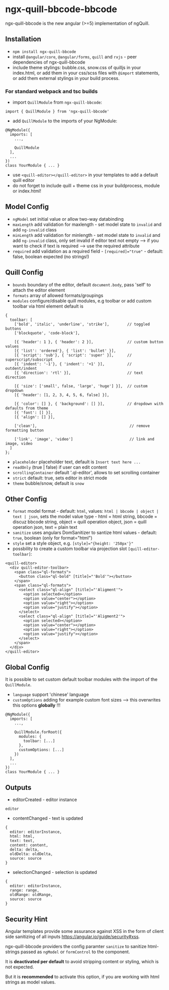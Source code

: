 # ngx-quill-bbcode-bbcode

ngx-quill-bbcode is the new angular (>=5) implementation of ngQuill.

## Installation

- `npm install ngx-quill-bbcode`
- install `@angular/core`, `@angular/forms`, `quill` and `rxjs` - peer dependencies of ngx-quill-bbcode
- include theme stylings: bubble.css, snow.css of quilljs in your index.html, or add them in your css/scss files with `@import` statements, or add them external stylings in your build process.

### For standard webpack and tsc builds

- import `QuillModule` from `ngx-quill-bbcode`:
```
import { QuillModule } from 'ngx-quill-bbcode'
```
- add `QuillModule` to the imports of your NgModule:
```
@NgModule({
  imports: [
    ...,

    QuillModule
  ],
  ...
})
class YourModule { ... }
```
- use `<quill-editor></quill-editor>` in your templates to add a default quill editor
- do not forget to include quill + theme css in your buildprocess, module or index.html!

## Model Config

- `ngModel` set initial value or allow two-way databinding
- `maxLength` add validation for maxlength - set model state to `invalid` and add `ng-invalid` class
- `minLength` add validation for minlength - set model state to `invalid` and add `ng-invalid` class, only set invalid if editor text not empty --> if you want to check if text is required --> use the required attribute
- `required` add validation as a required field - `[required]="true"` - default: false, boolean expected (no strings!)

## Quill Config

- `bounds` boundary of the editor, default `document.body`, pass 'self' to attach the editor element
- `formats` array of allowed formats/groupings
- `modules` configure/disable quill modules, e.g toolbar or add custom toolbar via html element default is
```
{
  toolbar: [
    ['bold', 'italic', 'underline', 'strike'],        // toggled buttons
    ['blockquote', 'code-block'],

    [{ 'header': 1 }, { 'header': 2 }],               // custom button values
    [{ 'list': 'ordered'}, { 'list': 'bullet' }],
    [{ 'script': 'sub'}, { 'script': 'super' }],      // superscript/subscript
    [{ 'indent': '-1'}, { 'indent': '+1' }],          // outdent/indent
    [{ 'direction': 'rtl' }],                         // text direction

    [{ 'size': ['small', false, 'large', 'huge'] }],  // custom dropdown
    [{ 'header': [1, 2, 3, 4, 5, 6, false] }],

    [{ 'color': [] }, { 'background': [] }],          // dropdown with defaults from theme
    [{ 'font': [] }],
    [{ 'align': [] }],

    ['clean'],                                         // remove formatting button

    ['link', 'image', 'video']                         // link and image, video
  ]
};
```
- `placeholder` placeholder text, default is `Insert text here ...`
- `readOnly` (true | false) if user can edit content
- `scrollingContainer` default '.ql-editor', allows to set scrolling container
- `strict` default: true, sets editor in strict mode
- `theme` bubble/snow, default is `snow`

## Other Config

- `format` model format - default: `html`, values: `html | bbcode | object | text | json`, sets the model value type - html = html string, bbcode = discuz bbcode string, object = quill operation object, json = quill operation json, text = plain text
- `sanitize` uses angulars DomSanitizer to santize html values - default: `true`, boolean (only for format="html")
- `style` set a style object, e.g. `[style]="{height: '250px'}"`
- possbility to create a custom toolbar via projection slot `[quill-editor-toolbar]`:
```
<quill-editor>
  <div quill-editor-toolbar>
    <span class="ql-formats">
      <button class="ql-bold" [title]="'Bold'"></button>
    </span>
    <span class="ql-formats">
      <select class="ql-align" [title]="'Aligment'">
        <option selected></option>
        <option value="center"></option>
        <option value="right"></option>
        <option value="justify"></option>
      </select>
      <select class="ql-align" [title]="'Aligment2'">
        <option selected></option>
        <option value="center"></option>
        <option value="right"></option>
        <option value="justify"></option>
      </select>
    </span>
  </div>
</quill-editor>
```

## Global Config

It is possible to set custom default toolbar modules with the import of the `QuillModule`.

- `language` support 'chinese' language
- `customOptions` adding for example custom font sizes --> this overwrites this options **globally** !!!

```
@NgModule({
  imports: [
    ...,

    QuillModule.forRoot({
      modules: {
        toolbar: [...]
      },
      customOptions: [...]
    })
  ],
  ...
})
class YourModule { ... }

```

## Outputs

- editorCreated - editor instance
```
editor
```
- contentChanged - text is updated
```
{
  editor: editorInstance,
  html: html,
  text: text,
  content: content,
  delta: delta,
  oldDelta: oldDelta,
  source: source
}
```
- selectionChanged - selection is updated
```
{
  editor: editorInstance,
  range: range,
  oldRange: oldRange,
  source: source
}
```

## Security Hint

Angular templates provide some assurance against XSS in the form of client side sanitizing of all inputs https://angular.io/guide/security#xss.

ngx-quill-bbcode providers the config paramter `sanitize` to sanitize html-strings passed as `ngModel` or `formControl` to the component.

It is **deactivated per default** to avoid stripping content or styling, which is not expected.

But it is **recommended** to activate this option, if you are working with html strings as model values.
